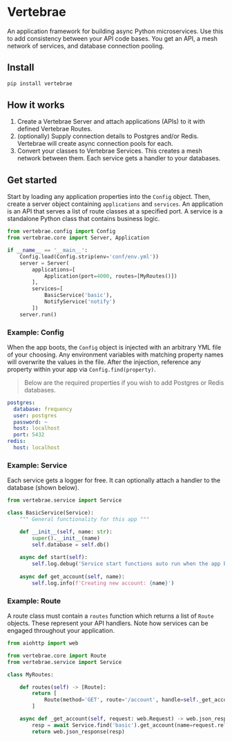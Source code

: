 # Vertebrae

An application framework for building async Python microservices. Use this to add consistency between your API code bases.
You get an API, a mesh network of services, and database connection pooling.

## Install
```bash
pip install vertebrae
```

## How it works

1. Create a Vertebrae Server and attach applications (APIs) to it with defined Vertebrae Routes.
2. (optionally) Supply connection details to Postgres and/or Redis. Vertebrae will create async connection pools for each.
3. Convert your classes to Vertebrae Services. This creates a mesh network between them. Each service gets a handler to your databases.

## Get started

Start by loading any application properties into the ```Config``` object.
Then, create a server object containing ```applications``` and ```services```.
An application is an API that serves a list of route classes at a specified port. A service is a standalone
Python class that contains business logic.

```python
from vertebrae.config import Config
from vertebrae.core import Server, Application

if __name__ == '__main__':
    Config.load(Config.strip(env='conf/env.yml'))
    server = Server(
        applications=[
            Application(port=4000, routes=[MyRoutes()])
        ],
        services=[
            BasicService('basic'),
            NotifyService('notify')
        ])
    server.run()
```

### Example: Config

When the app boots, the ```Config``` object is injected with an arbitrary YML file of your choosing. Any environment
variables with matching property names will overwrite the values in the file. After the injection, reference any property 
within your app via ```Config.find(property)```.

> Below are the required properties if you wish to add Postgres or Redis databases.

```yaml
postgres:
  database: frequency
  user: postgres
  password: ~
  host: localhost
  port: 5432
redis:
  host: localhost
```

### Example: Service

Each service gets a logger for free. It can optionally attach a handler to the database (shown below).

```python
from vertebrae.service import Service

class BasicService(Service):
    """ General functionality for this app """

    def __init__(self, name: str):
        super().__init__(name)
        self.database = self.db()
    
    async def start(self):
        self.log.debug('Service start functions auto run when the app boots')
    
    async def get_account(self, name):
        self.log.info(f'Creating new account: {name}')
```

### Example: Route

A route class must contain a ```routes``` function which returns a list of ```Route``` objects.
These represent your API handlers. Note how services can be engaged throughout your application.

```python
from aiohttp import web

from vertebrae.core import Route
from vertebrae.service import Service

class MyRoutes:

    def routes(self) -> [Route]:
        return [
            Route(method='GET', route='/account', handle=self._get_account)
        ]

    async def _get_account(self, request: web.Request) -> web.json_response:
        resp = await Service.find('basic').get_account(name=request.rel_url.query['name'])
        return web.json_response(resp)
```
